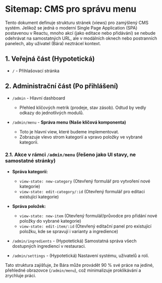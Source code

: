 # Sitemap: CMS pro správu menu

Tento dokument definuje strukturu stránek (views) pro zamýšlený CMS systém. Jelikož se jedná o moderní Single Page Application (SPA) postavenou v Reactu, mnoho akcí (jako editace nebo přidávání) se nebude odehrávat na samostatných URL, ale v modálních oknech nebo postranních panelech, aby uživatel (Bára) neztrácel kontext.

## 1. Veřejná část (Hypotetická)

- `/` - Přihlašovací stránka

## 2. Administrační část (Po přihlášení)

- `/admin` - Hlavní dashboard
  - Přehled klíčových metrik (prodeje, stav zásob). Odtud by vedly odkazy do jednotlivých modulů.

- `/admin/menu` - **Správa menu (Naše klíčová komponenta)**
  - Toto je hlavní view, které budeme implementovat.
  - Zobrazuje vlevo strom kategorií a vpravo položky ve vybrané kategorii.

### 2.1. Akce v rámci `/admin/menu` (řešeno jako UI stavy, ne samostatné stránky)

- **Správa kategorií:**
  - `view-state: new-category` (Otevřený formulář pro vytvoření nové kategorie)
  - `view-state: edit-category/:id` (Otevřený formulář pro editaci existující kategorie)

- **Správa položek:**
  - `view-state: new-item` (Otevřený formulář/průvodce pro přidání nové položky do vybrané kategorie)
  - `view-state: edit-item/:id` (Otevřený editační panel pro existující položku, kde se spravují i varianty a ingredience)

- `/admin/ingredients` - (Hypotetická) Samostatná správa všech dostupných ingrediencí v restauraci.
- `/admin/settings` - (Hypotetická) Nastavení systému, uživatelů a rolí.

Tato struktura zajišťuje, že Bára může provádět 90 % své práce na jediné, přehledné obrazovce (`/admin/menu`), což minimalizuje proklikávání a zrychluje práci.
